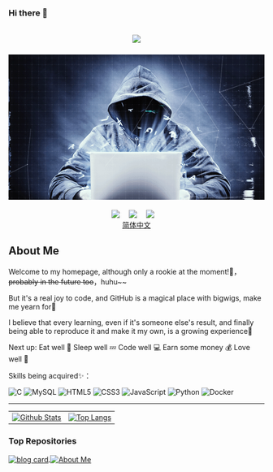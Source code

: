 ### Hi there 👋

<!-- 动态打字效果 -->

<h2 align="center">
    <a href="ldfbg.com">
    <img src="https://readme-typing-svg.herokuapp.com/?color=43B82E&lines=Harder you work,luckier you get;console.log(%22Hello,%20world%22)">
    </a>
</h2>

<!-- 一个动态图片 -->

<div align="center"><img order-radius="100px" src="https://github.com/codeboy-zuo/codeboy-zuo/raw/main/img/hacker.gif"/></div>

<br>

<!-- 一些资料 -->

<div align="center">
    <a href="ldfbg.com"><img src="https://img.shields.io/badge/blog-个人博客-blue"></a>&emsp;
    <a href="https://space.bilibili.com/476669856"><img src="https://img.shields.io/badge/Bilibili-哔站-green"></a>&emsp;
    <a href="https://blog.csdn.net/qq_51436687"><img src="https://img.shields.io/badge/CSDN-博客-yellow"></a>&emsp;
</div>
<div align="center"><a href="https://github.com/codeboy-zuo/codeboy-zuo/blob/main/README.md">简体中文</a></div>

<!-- 关于我 -->

## About Me

Welcome to my homepage, although only a rookie at the moment!🧐，<del>probably in the future too</del>，huhu~~

But it's a real joy to code, and GitHub is a magical place with bigwigs, make me yearn for🙌

I believe that every learning, even if it's someone else's result, and finally being able to reproduce it and make it my own, is a growing experience💪

Next up: Eat well 🍗 Sleep well 💤 Code well 💻 Earn some money 💰 Love well 💏

Skills being acquired✨：

![C](https://img.shields.io/badge/-C-yellow?style=flat-square&logo=c&logoColor=white)
![MySQL](https://img.shields.io/badge/mysql-%2300f.svg?style=flat-square&logo=mysql&logoColor=yellow)
![HTML5](https://img.shields.io/badge/-HTML5-E34F26?style=flat-square&logo=html5&logoColor=white)
![CSS3](https://img.shields.io/badge/-CSS3-1572B6?style=flat-square&logo=css3)
![JavaScript](https://img.shields.io/badge/-JavaScript-seagreen?style=flat-square&logo=javascript&&logoColor=white)
![Python](https://img.shields.io/badge/-Python-SkyBlue?style=flat-square&logo=Python)
![Docker](https://img.shields.io/badge/-Docker-pink?style=flat-square&logo=Docker)

<!-- Github 数据统计 -->

***

<table>
    <tr>
        <td>
<a href="https:github.com/codeoby-zuo">
	<img align="center" alt="Github Stats" src="https://github-readme-stats-codeboy-zuo.vercel.app/api?username=codeboy-zuo&show_icons=true&theme=cobalt&include_all_commits=true">
</a>        	
        </td>
        <td>
<a href="https:github.com/codeoby-zuo">
	<img align="center" alt="Top Langs" src="https://github-readme-stats-codeboy-zuo.vercel.app/api/top-langs/?username=codeboy-zuo&layout=compact">
</a>        
        </td>
    </tr>
</table>

### Top Repositories
<a href="https://github.com/codeboy-zuo/codeboy-zuo.github.io">
	<img align="center" alt="blog card" src="https://github-readme-stats-codeboy-zuo.vercel.app/api/pin/?username=codeboy-zuo&repo=codeboy-zuo.github.io">
</a>
<a href="https://github.com/codeboy-zuo/codeboy-zuo">
	<img align="center" alt="About Me" src="https://github-readme-stats-codeboy-zuo.vercel.app/api/pin/?username=codeboy-zuo&repo=codeboy-zuo">
</a>

<!--
**codeboy-zuo/codeboy-zuo** is a ✨ _special_ ✨ repository because its `README.md` (this file) appears on your GitHub profile.

Here are some ideas to get you started:

- 🔭 I’m currently working on ...
- 🌱 I’m currently learning ...
- 👯 I’m looking to collaborate on ...
- 🤔 I’m looking for help with ...
- 💬 Ask me about ...
- 📫 How to reach me: ...
- 😄 Pronouns: ...
- ⚡ Fun fact: ...
  -->